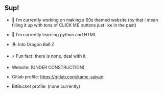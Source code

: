 ## Sup!

- 🔭 I’m currently working on making a 90s themed website (by that i mean filling it up with tons of CLICK ME buttons just like in the past)
- 🌱 I’m currently learning python and HTML
- 🏝️ Into Dragon Ball Z
- ⚡ Fun fact: there is none, deal with it.

- Website: (UNDER CONSTRUCTION)
- Gitlab profile: https://gitlab.com/kame-saiyan
- BitBucket profile: (none currently)
  
